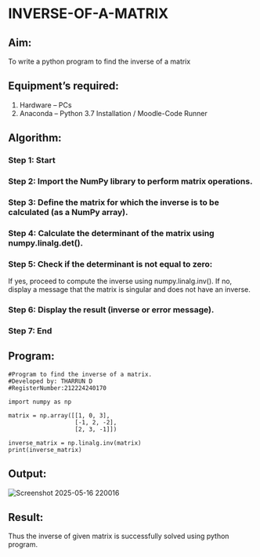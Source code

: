 # INVERSE-OF-A-MATRIX
## Aim:
To write a python program to find the inverse of a matrix
## Equipment’s required:
1. 	Hardware – PCs
2. 	Anaconda – Python 3.7 Installation / Moodle-Code Runner
## Algorithm:
### Step 1: Start
### Step 2: Import the NumPy library to perform matrix operations.
### Step 3: Define the matrix for which the inverse is to be calculated (as a NumPy array).
### Step 4: Calculate the determinant of the matrix using numpy.linalg.det().
### Step 5: Check if the determinant is not equal to zero:
If yes, proceed to compute the inverse using numpy.linalg.inv().
If no, display a message that the matrix is singular and does not have an inverse.
### Step 6: Display the result (inverse or error message).
### Step 7: End

## Program:
```
#Program to find the inverse of a matrix.
#Developed by: THARRUN D
#RegisterNumber:212224240170

import numpy as np

matrix = np.array([[1, 0, 3],
                   [-1, 2, -2],
                   [2, 3, -1]])
                   
inverse_matrix = np.linalg.inv(matrix)
print(inverse_matrix)

```
## Output:

![Screenshot 2025-05-16 220016](https://github.com/user-attachments/assets/bcaf91ea-54ec-4e0b-b94c-dcfccbee9f7d)


## Result:
Thus the inverse of given matrix is successfully solved using python program.

